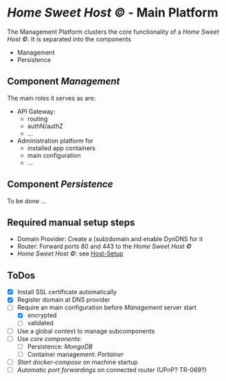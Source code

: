 # _Home Sweet Host &copy;_ - Main Platform

The Management Platform clusters the core functionality of a _Home Sweet Host &copy;_. It is separated into the components

- Management
- Persistence

## Component _Management_

The main roles it serves as are:

- API Gateway:
  - routing
  - authN/authZ
  - ...
- Administration platform for
  - installed app containers
  - main configuration
  - ...

## Component _Persistence_

To be done ...

## Required manual setup steps

- Domain Provider: Create a (sub)domain and enable DynDNS for it
- Router: Forward ports 80 and 443 to the _Home Sweet Host &copy;_
- _Home Sweet Host &copy;_: see [Host-Setup](./host/README.md)

## ToDos

- [x] Install SSL certificate automatically
- [x] Register domain at DNS provider
- [ ] Require an main configuration before _Management_ server start
  - [x] encrypted
  - [ ] validated
- [ ] Use a global context to manage subcomponents
- [ ] Use _core components_:
  - [ ] Persistence: _MongoDB_
  - [ ] Container management: _Portainer_
- [ ] _Start docker-compose_ on machine startup
- [ ] _Automatic port forwardings_ on connected router (UPnP? TR-069?)
